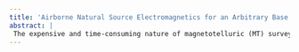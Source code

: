 ```yaml
---
title: 'Airborne Natural Source Electromagnetics for an Arbitrary Base Station'
abstract: |
 The expensive and time-consuming nature of magnetotelluric (MT) surveys has motivated the development of airborne natural  source  EM  (NSEM)  systems,  which  includes  Z-axis  Tipper  EM  (ZTEM),  quantum  audio  magnetotellurics (QAMT) and MobileMT. These systems compute transfer functions from airborne magnetic data, and horizontal field measurements at a base station located on the Earth’s surface Available literature offering in-depth analysis of the factors that influence airborne NSEM data and inversion results remains sparse; especially for systems that measure electric fields at  the base station. In our work, we characterize the nature of QAMT data, and by extension MobileMT data. We  demonstrate the impact of the conductivity at the base station on ZTEM and QAMT anomalies. And we investigate the impact of the starting and reference model on ZTEM and QAMT inversion results when the conductivity at the base station differs significantly from the host conductivity within the survey region. Our analysis determined that QAMT data are directly sensitive to the conductivity at the base station, and that QAMT anomalies are produced by anomalous magnetic fields arising from 3D structures within the survey region. Like ZTEM, models recovered through QAMT inversion depend significantly on the choice in starting and reference models. When the conductivity near the base station differs significantly from the background conductivity within the survey region, target structures are likely recovered erroneously. When the true host conductivity within the survey region is used as the starting and reference models, both ZTEM  and  QAMT  inversions  recover  conductive  and  resistive structures  appropriately  regardless  of  base  station conductivity. However structures are also recovered near the base station. And these structures likely assist in fitting signatures produced by targets within the survey region, thus reducing our confidence in the recovered model.
---
```

